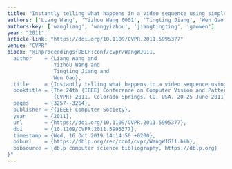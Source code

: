 ```yaml
---
title: "Instantly telling what happens in a video sequence using simple features"
authors: ['Liang Wang', 'Yizhou Wang 0001', 'Tingting Jiang', 'Wen Gao 0001']
authors-key: ['wangliang', 'wangyizhou', 'jiangtingting', 'gaowen']
year: "2011"
article-link: "https://doi.org/10.1109/CVPR.2011.5995377"
venue: "CVPR"
bibex: "@inproceedings{DBLP:conf/cvpr/WangWJG11,
  author    = {Liang Wang and
               Yizhou Wang and
               Tingting Jiang and
               Wen Gao},
  title     = {Instantly telling what happens in a video sequence using simple features},
  booktitle = {The 24th {IEEE} Conference on Computer Vision and Pattern Recognition,
               {CVPR} 2011, Colorado Springs, CO, USA, 20-25 June 2011},
  pages     = {3257--3264},
  publisher = {{IEEE} Computer Society},
  year      = {2011},
  url       = {https://doi.org/10.1109/CVPR.2011.5995377},
  doi       = {10.1109/CVPR.2011.5995377},
  timestamp = {Wed, 16 Oct 2019 14:14:50 +0200},
  biburl    = {https://dblp.org/rec/conf/cvpr/WangWJG11.bib},
  bibsource = {dblp computer science bibliography, https://dblp.org}
}"
---
```

